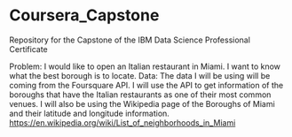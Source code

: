# Coursera_Capstone
Repository for the Capstone of the IBM Data Science Professional Certificate

Problem:
I would like to open an Italian restaurant in Miami. I want to know what the best borough is to locate.
Data:
The data I will be using will be coming from the Foursquare API. I will use the API to get information of the boroughs that have the Italian restaurants as one of their most common venues. I will also be using the Wikipedia page of the Boroughs of Miami and their latitude and longitude information.
https://en.wikipedia.org/wiki/List_of_neighborhoods_in_Miami 
